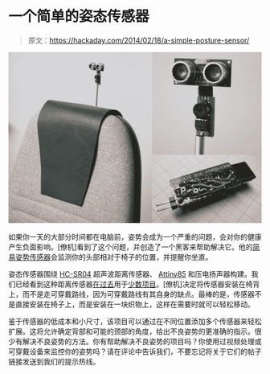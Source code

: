 # 一个简单的姿态传感器

> 原文：<https://hackaday.com/2014/02/18/a-simple-posture-sensor/>

![ChairPosture](img/865967aaa9d62ed9609999157cdb49ac.png)

如果你一天的大部分时间都在电脑前，姿势会成为一个严重的问题，会对你的健康产生负面影响。[僚机]看到了这个问题，并创造了一个黑客来帮助解决它。他的[简易姿势传感器](http://coretechrobotics.blogspot.de/2014/02/a-very-simple-posture-sensor.html)会监测你的头部相对于椅子的位置，并提醒你坐直。

姿态传感器围绕 [HC-SR04](http://www.instructables.com/id/Easy-ultrasonic-4-pin-sensor-monitoring-hc-sr04/) 超声波距离传感器、 [Attiny85](http://www.atmel.com/devices/attiny85.aspx) 和压电扬声器构建。我们已经看到这种距离传感器[在过去](http://hackaday.com/2013/04/30/sump-pump-alarm-sends-text-message-as-water-rises/)用于[少数项目](http://hackaday.com/2013/12/03/a-speaking-ultrasonic-distance-sensor/)。[僚机]决定将传感器安装在椅背上，而不是走可穿戴路线，因为可穿戴路线有其自身的缺点。最棒的是，传感器不是直接安装在椅子上，而是安装在一块织物上，这样在需要时就可以轻松移动。

鉴于传感器的低成本和小尺寸，该项目可以通过在不同位置添加多个传感器来轻松扩展。这将允许确定背部和可能的颈部的角度，给出不良姿势的更准确的指示。很少有解决不良姿势的方法。你有帮助解决不良姿势的项目吗？你使用过视频处理或可穿戴设备来监控你的姿势吗？请在评论中告诉我们，不要忘记将关于它们的帖子链接发送到我们的提示热线。